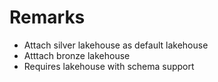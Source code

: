 # Remarks
- Attach silver lakehouse as default lakehouse
- Atttach bronze lakehouse
- Requires lakehouse with schema support
